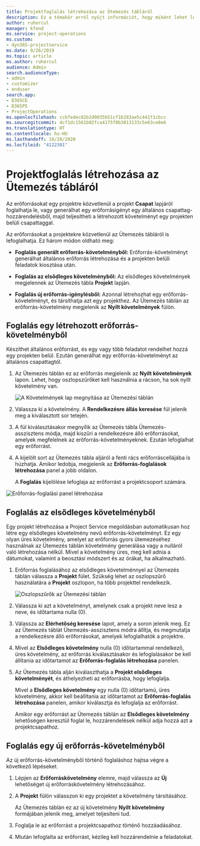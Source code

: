 ```yaml
---
title: Projektfoglalás létrehozása az Ütemezés tábláról
description: Ez a témakör arról nyújt információt, hogy miként lehet létrehozni egy projektfoglalást az Ütemezés tábláról.
author: ruhercul
manager: kfend
ms.service: project-operations
ms.custom:
- dyn365-projectservice
ms.date: 9/26/2019
ms.topic: article
ms.author: ruhercul
audience: Admin
search.audienceType:
- admin
- customizer
- enduser
search.app:
- D365CE
- D365PS
- ProjectOperations
ms.openlocfilehash: ccbfedec82b2d9035b51cf1b283ae5c441f1cbcc
ms.sourcegitcommit: 4cf1dc1561b92fca4175f0b3813133c5e63ce8e6
ms.translationtype: HT
ms.contentlocale: hu-HU
ms.lasthandoff: 10/28/2020
ms.locfileid: "4122301"
---
```

# <a name="create-a-project-booking-from-the-schedule-board"></a>Projektfoglalás létrehozása az Ütemezés tábláról

Az erőforrásokat egy projektre közvetlenül a projekt **Csapat** lapjáról foglalhatja le, vagy generálhat egy erőforrásigényt egy általános csapattag-hozzárendelésből, majd teljesítheti a létrehozott követelményt egy projekten belüli csapattaggal.

Az erőforrásokat a projektekre közvetlenül az Ütemezés tábláról is lefoglalhatja. Ez három módon oldható meg:

- **Foglalás generált erőforrás-követelményből:** Erőforrás-követelményt generálhat általános erőforrás létrehozása és a projekten belüli feladatok kiosztása után.

- **Foglalás az elsődleges követelményből:** Az elsődleges követelmények megjelennek az Ütemezés tábla **Projekt** lapján. 

- **Foglalás új erőforrás-igénylésből:** Azonnal létrehozhat egy erőforrás-követelményt, és társíthatja azt egy projekthez. Az Ütemezés táblán az erőforrás-követelmény megjelenik az **Nyílt követelmények** fülön.

## <a name="book-from-a-generated-resource-requirement"></a>Foglalás egy létrehozott erőforrás-követelményből

Készíthet általános erőforrást, és egy vagy több feladatot rendelhet hozzá egy projekten belül. Ezután generálhat egy erőforrás-követelményt az általános csapattagtól. 

1.  Az Ütemezés táblán ez az erőforrás megjelenik az **Nyílt követelmények** lapon. Lehet, hogy oszlopszűrőket kell használnia a rácson, ha sok nyílt követelmény van. 

    ![A Követelmények lap megnyitása az Ütemezési táblán](media/FAQ-Project-Booking-Schedule-Board-1.png "A foglalások és hozzárendelések tábla – képernyőkép")

2. Válassza ki a követelmény. A **Rendelkezésre állás keresése** fül jelenik meg a kiválasztott sor tetején.
 
3. A fül kiválasztásakor megnyílik az Ütemezés tábla Ütemezés-asszisztens módja, majd kiszűri a rendelkezésre álló erőforrásokat, amelyek megfelelnek az erőforrás-követelményeknek. Ezután lefoglalhat egy erőforrást.

4. A kijelölt sort az Ütemezés tábla aljáról a fenti rács erőforráscellájába is húzhatja. Amikor ledobja, megjelenik az **Erőforrás-foglalások létrehozása** panel a jobb oldalon.

    A **Foglalás** kijelölése lefoglaja az erőforrást a projektcsoport számára.

![Erőforrás-foglalási panel létrehozása](media/FAQ-Project-Booking-Schedule-Board-6.png "")
 

## <a name="book-from-the-primary-requirement"></a>Foglalás az elsődleges követelményből

Egy projekt létrehozása a Project Service megoldásban automatikusan hoz létre egy elsődleges követelmény nevű erőforrás-követelményt. Ez egy olyan üres követelmény, amelyet az erőforrás gyors ütemezéséhez használnak az Ütemezés táblán követelmény generálása vagy a nulláról való létrehozása nélkül. Mivel a követelmény üres, meg kell adnia a dátumokat, valamint a beosztási módszert és az órákat, ha alkalmazható. 

1. Erőforrás foglalásához az elsődleges követelménnyel az Ütemezés táblán válassza a **Projekt** fület. Szükség lehet az oszlopszűrő használatára a **Projekt** oszlopon, ha több projekttel rendelkezik.

   ![Oszlopszűrők az Ütemezési táblán](media/FAQ-Project-Booking-Schedule-Board-2.png "A foglalások és hozzárendelések tábla – képernyőkép")

2. Válassza ki azt a követelményt, amelynek csak a projekt neve lesz a neve, és időtartama nulla (0).

3. Válassza az **Elérhetőség keresése** lapot, amely a soron jelenik meg. Ez az Ütemezés táblát Ütemezés-asszisztens módra állítja, és megmutatja a rendelkezésre álló erőforrásokat, amelyek lefoglalhatók a projektre.

4. Mivel az **Elsődleges követelmény** nulla (0) időtartammal rendelkező, üres követelmény, az erőforrás kiválasztásakor és lefoglalásakor be kell állítania az időtartamot az **Erőforrás-foglalás létrehozása** panelen.

5. Az Ütemezés tábla alján kiválaszthatja a **Projekt elsődleges követelményét**, és áthelyezheti az erőforrásba, hogy lefoglalja.
 
    Mivel a **Elsődleges követelmény** egy nulla (0) időtartamú, üres követelmény, akkor kell beállítania az időtartamot az **Erőforrás-foglalás létrehozása** panelen, amikor kiválasztja és lefoglalja az erőforrást.
 
    Amikor egy erőforrást az Ütemezés táblán az **Elsődleges követelmény** lehetőségen keresztül foglal le, hozzárendelések nélkül adja hozzá azt a projektcsapathoz.
 
## <a name="book-from-a-new-resource-requirement"></a>Foglalás egy új erőforrás-követelményből
Az új erőforrás-követelményből történő foglaláshoz hajtsa végre a következő lépéseket. 

1. Lépjen az **Erőforráskövetelmény** elemre, majd válassza az **Új** lehetőséget új erőforráskövetelmény létrehozásához.

2. A **Projekt** fülön válasszon ki egy projektet a követelmény társításához.
 
    Az Ütemezés táblán ez az új követelmény **Nyílt követelmény** formájában jelenik meg, amelyet teljesíteni tud.

3. Foglalja le az erőforrást a projektcsapathoz történő hozzáadásához.

4. Miután lefoglalta az erőforrást, kézileg kell hozzárendelnie a feladatokat.

